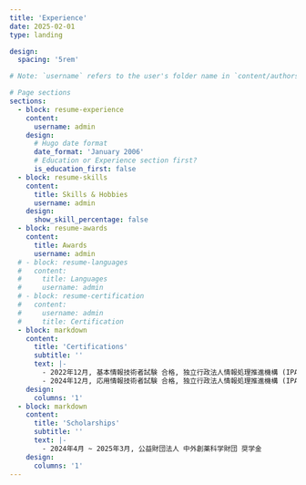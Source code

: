 ```yaml
---
title: 'Experience'
date: 2025-02-01
type: landing

design:
  spacing: '5rem'

# Note: `username` refers to the user's folder name in `content/authors/`

# Page sections
sections:
  - block: resume-experience
    content:
      username: admin
    design:
      # Hugo date format
      date_format: 'January 2006'
      # Education or Experience section first?
      is_education_first: false
  - block: resume-skills
    content:
      title: Skills & Hobbies
      username: admin
    design:
      show_skill_percentage: false
  - block: resume-awards
    content:
      title: Awards
      username: admin
  # - block: resume-languages
  #   content:
  #     title: Languages
  #     username: admin
  # - block: resume-certification
  #   content:
  #     username: admin
  #     title: Certification
  - block: markdown
    content:
      title: 'Certifications'
      subtitle: ''
      text: |-
        - 2022年12月, 基本情報技術者試験 合格, 独立行政法人情報処理推進機構 (IPA)
        - 2024年12月, 応用情報技術者試験 合格, 独立行政法人情報処理推進機構 (IPA)
    design:
      columns: '1'
  - block: markdown
    content:
      title: 'Scholarships'
      subtitle: ''
      text: |-
        - 2024年4月 ~ 2025年3月, 公益財団法人 中外創薬科学財団 奨学金
    design:
      columns: '1'
---
```

